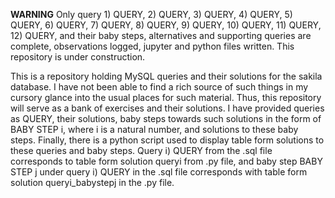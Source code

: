 **WARNING**
Only query 1) QUERY, 2) QUERY, 3) QUERY, 4) QUERY, 5) QUERY, 6) QUERY, 7) QUERY, 8) QUERY, 9) QUERY, 10) QUERY, 11) QUERY, 12) QUERY, and their baby steps, alternatives and supporting queries are complete, observations logged, jupyter and python files written. This repository is under construction.

This is a repository holding MySQL queries and their solutions for the sakila database. I have not been able to find a rich source of such things in my cursory glance into the usual places for such material. Thus, this repository will serve as a bank of exercises and their solutions. I have provided queries as QUERY, their solutions, baby steps towards such solutions in the form of BABY STEP i, where i is a natural number, and solutions to these baby steps. Finally, there is a python script used to display table form solutions to these queries and baby steps. Query i) QUERY from the .sql file corresponds to table form solution queryi from .py file, and baby step BABY STEP j under query i) QUERY in the .sql file corresponds with table form solution queryi_babystepj in the .py file.  

